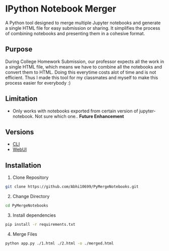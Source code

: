 # IPython Notebook Merger

A Python tool designed to merge multiple Jupyter notebooks and generate a single HTML file for easy submission or sharing. It simplifies the process of combining notebooks and presenting them in a cohesive format.

## Purpose

During College Homework Submission, our professor expects all the work in a single HTML file, which means we have to combine all the notebooks and convert them to HTML. Doing this everytime costs alot of time and is not efficient. Thus I made this tool for my classmates and myself to make this process easier for everybody :)

## Limitation

- Only works with notebooks exported from certain version of jupyter-notebook. Not sure which one.. **Future Enhancement**

## Versions

- [CLI](https://github.com/Abhi10699/ipynb-merger/)
- [WebUI](https://github.com/Abhi10699/ipynb-merger/tree/webapp)

## Installation

1. Clone Repository
```bash
git clone https://github.com/Abhi10699/PyMergeNotebooks.git
```

2. Change Directory
```bash
cd PyMergeNotebooks
```

3. Install dependencies
```bash
pip install -r requirements.txt
```

4. Merge Files
```bash
python app.py ./1.html ./2.html -o ./merged.html
```
